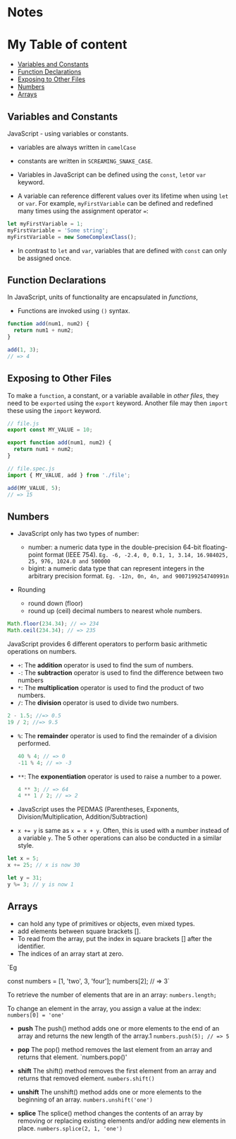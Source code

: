 # Notes

# My Table of content

- [Variables and Constants](#id-section1)
- [Function Declarations](#id-section2)
- [Exposing to Other Files](#id-section3)
- [Numbers](#id-section4)
- [Arrays](#id-section5)

## Variables and Constants

<div id='id-section1'/>

JavaScript - using variables or constants.

- variables are always written in `camelCase`
- constants are written in `SCREAMING_SNAKE_CASE`.
- Variables in JavaScript can be defined using the `const`, `let`or `var` keyword.

- A variable can reference different values over its lifetime when using `let` or `var`. For example, `myFirstVariable` can be defined and redefined many times using the assignment operator `=`:

```javascript
let myFirstVariable = 1;
myFirstVariable = 'Some string';
myFirstVariable = new SomeComplexClass();
```

- In contrast to `let` and `var`, variables that are defined with `const` can only be assigned once.

## Function Declarations

<div id='id-section2'/>

In JavaScript, units of functionality are encapsulated in _functions_,

- Functions are invoked using `()` syntax.

```javascript
function add(num1, num2) {
  return num1 + num2;
}

add(1, 3);
// => 4
```

## Exposing to Other Files

  <div id='id-section3'/>

To make a `function`, a constant, or a variable available in _other files_, they need to be `exported` using the `export` keyword. Another file may then `import` these using the `import` keyword.

```javascript
// file.js
export const MY_VALUE = 10;

export function add(num1, num2) {
  return num1 + num2;
}

// file.spec.js
import { MY_VALUE, add } from './file';

add(MY_VALUE, 5);
// => 15
```

## Numbers
  <div id='id-section4'/>

- JavaScript only has two types of number:
  - number: a numeric data type in the double-precision 64-bit floating-point format (IEEE 754).
  `Eg. -6, -2.4, 0, 0.1, 1, 3.14, 16.984025, 25, 976, 1024.0 and 500000`
  - bigint: a numeric data type that can represent integers in the arbitrary precision format.
  `Eg. -12n, 0n, 4n, and 9007199254740991n`

- Rounding
  - round down (floor)
  - round up (ceil) decimal numbers to nearest whole numbers.

```js
Math.floor(234.34); // => 234
Math.ceil(234.34); // => 235
```
JavaScript provides 6 different operators to perform basic arithmetic operations on numbers.

- `+`: The **addition** operator is used to find the sum of numbers.
- `-`: The **subtraction** operator is used to find the difference between two numbers
- `*`: The **multiplication** operator is used to find the product of two numbers.
- `/`: The **division** operator is used to divide two numbers.

```javascript
2 - 1.5; //=> 0.5
19 / 2; //=> 9.5
```

- `%`: The **remainder** operator is used to find the remainder of a division performed.

  ```javascript
  40 % 4; // => 0
  -11 % 4; // => -3
  ```

- `**`: The **exponentiation** operator is used to raise a number to a power.

  ```javascript
  4 ** 3; // => 64
  4 ** 1 / 2; // => 2
  ```
- JavaScript uses the PEDMAS (Parentheses, Exponents, Division/Multiplication, Addition/Subtraction)

- `x += y` is same as `x = x + y`.
Often, this is used with a number instead of a variable `y`.
The 5 other operations can also be conducted in a similar style.

```javascript
let x = 5;
x += 25; // x is now 30

let y = 31;
y %= 3; // y is now 1
```

## Arrays

  <div id='id-section5'/>

- can hold any type of primitives or objects, even mixed types.
- add elements between square brackets [].
- To read from the array, put the index in square brackets [] after the identifier.
- The indices of an array start at zero.

`Eg

const numbers = [1, 'two', 3, 'four'];
numbers[2];
// => 3`

To retrieve the number of elements that are in an array:
`numbers.length;`

To change an element in the array, you assign a value at the index:
`numbers[0] = 'one'`

- **push**
The push() method adds one or more elements to the end of an array and returns the new length of the array.1
`numbers.push(5); // => 5`

- **pop**
The pop() method removes the last element from an array and returns that element.
`numbers.pop()'

- **shift**
The shift() method removes the first element from an array and returns that removed element.
`numbers.shift()`

- **unshift**
The unshift() method adds one or more elements to the beginning of an array.
`numbers.unshift('one')`

- **splice**
The splice() method changes the contents of an array by removing or replacing existing elements and/or adding new elements in place.
`numbers.splice(2, 1, 'one')`
